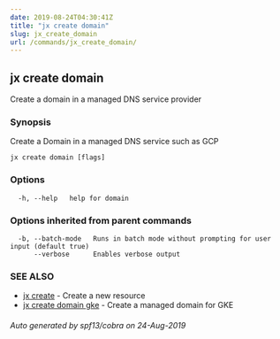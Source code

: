 ```yaml
---
date: 2019-08-24T04:30:41Z
title: "jx create domain"
slug: jx_create_domain
url: /commands/jx_create_domain/
---
```

## jx create domain

Create a domain in a managed DNS service provider

### Synopsis

Create a Domain in a managed DNS service such as GCP

```
jx create domain [flags]
```

### Options

```
  -h, --help   help for domain
```

### Options inherited from parent commands

```
  -b, --batch-mode   Runs in batch mode without prompting for user input (default true)
      --verbose      Enables verbose output
```

### SEE ALSO

* [jx create](/commands/jx_create/)	 - Create a new resource
* [jx create domain gke](/commands/jx_create_domain_gke/)	 - Create a managed domain for GKE

###### Auto generated by spf13/cobra on 24-Aug-2019
